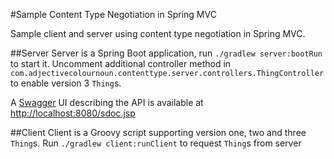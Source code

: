 #Sample Content Type Negotiation in Spring MVC

Sample client and server using content type negotiation in Spring MVC.

##Server
Server is a Spring Boot application, run `./gradlew server:bootRun` to start it.
Uncomment additional controller method in `com.adjectivecolournoun.contenttype.server.controllers.ThingController` to enable version 3 `Thing`s.

A [Swagger](http://swagger.io/) UI describing the API is available at [http://localhost:8080/sdoc.jsp](http://localhost:8080/sdoc.jsp)

##Client
Client is a Groovy script supporting version one, two and three `Thing`s.  Run `./gradlew client:runClient` to request `Thing`s from server
